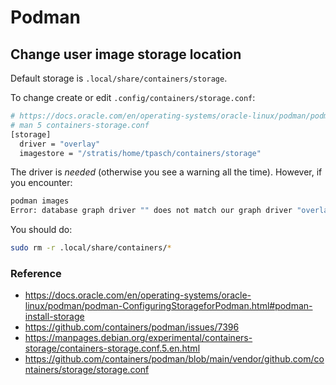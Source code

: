 # Podman

## Change user image storage location

Default storage is `.local/share/containers/storage`.

To change create or edit `.config/containers/storage.conf`:

```bash
# https://docs.oracle.com/en/operating-systems/oracle-linux/podman/podman-ConfiguringStorageforPodman.html#podman-install-storage
# man 5 containers-storage.conf
[storage]
  driver = "overlay"
  imagestore = "/stratis/home/tpasch/containers/storage"
```

The driver is _needed_ (otherwise you see a warning all the time). However, if you encounter:

```bash
podman images
Error: database graph driver "" does not match our graph driver "overlay": database configuration mismatch
```

You should do:

```bash
sudo rm -r .local/share/containers/*
```

### Reference

* https://docs.oracle.com/en/operating-systems/oracle-linux/podman/podman-ConfiguringStorageforPodman.html#podman-install-storage
* https://github.com/containers/podman/issues/7396
* https://manpages.debian.org/experimental/containers-storage/containers-storage.conf.5.en.html
* https://github.com/containers/podman/blob/main/vendor/github.com/containers/storage/storage.conf

```bash
```

```bash
```

```bash
```

```bash
```

